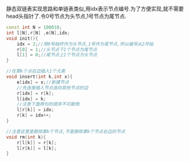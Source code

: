 静态双链表实现思路和单链表类似,用idx表示节点编号.为了方便实现,就不需要head头指针了.令0号节点为头节点,1号节点为尾节点.

```c++
const int N = 100010;
int l[N],r[N] ,e[N],idx;
void init(){
    idx = 2;//用0号始终作为头节点,1号作为尾节点,所以编号从2开始
    r[0] = 1;//头节点下1个节点为尾节点
    l[1] = 0;//尾节点上1个节点为头节点
}

//在第k个点右边插入1个元素
void insert(int k,int x){
    e[idx] = x;//新建节点
    //先连接插入节点连向其他节点的边
    r[idx] = r[k];
    l[idx] = k;
    //注意下面两句的顺序不可颠倒
    l[r[k]] = idx;
    r[k] = idx++;
}

//注意这里是删除第k个节点,不是删除第k个节点右边的节点
void rm(int k){
    r[l[k]] = r[k];
    l[r[k]] = l[k];
}
```

